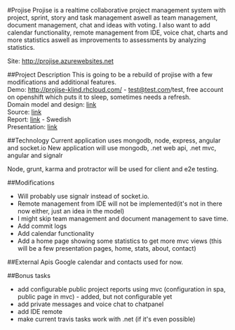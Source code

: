 #Projise
Projise is a realtime collaborative project management system with project, sprint, story and task management aswell as team management, document management, chat and ideas with voting. I also want to add calendar functionality, remote management from IDE, voice chat, charts and more statistics aswell as improvements to assessments by analyzing statistics.

Site: http://projise.azurewebsites.net

##Project Description
This is going to be a rebuild of projise with a few modifications and additional features.  
Demo: http://projise-klind.rhcloud.com/ - test@test.com/test, free account on openshift which puts it to sleep, sometimes needs a refresh.  
Domain model and design: [link](https://github.com/kristofferlind/projise/blob/master/documentation/domain.md)  
Source: [link](https://github.com/kristofferlind/projise)  
Report: [link](report.md) - Swedish  
Presentation: [link](http://youtu.be/QRwoWmFcmHo)

##Technology
Current application uses mongodb, node, express, angular and socket.io
New application will use mongodb, .net web api, .net mvc, angular and signalr

Node, grunt, karma and protractor will be used for client and e2e testing.

##Modifications
* Will probably use signalr instead of socket.io.
* Remote management from IDE will not be implemented(it's not in there now either, just an idea in the model)
* I might skip team management and document management to save time.
* Add commit logs
* Add calendar functionality
* Add a home page showing some statistics to get more mvc views (this will be a few presentation pages, home, stats, about, contact)

##External Apis
Google calendar and contacts used for now.

##Bonus tasks
* add configurable public project reports using mvc (configuration in spa, public page in mvc) - added, but not configurable yet
* add private messages and voice chat to chatpanel
* add IDE remote
* make current travis tasks work with .net (if it's even possible)
